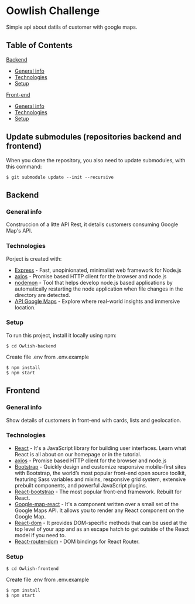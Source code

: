
# Oowlish Challenge
Simple api about datils of customer with google maps.

## Table of Contents
[Backend](#backend)
* [General info](#general-info)
* [Technologies](#technologies)
* [Setup](#setup)

[Front-end](#front-end)
* [General info](#general-info)
* [Technologies](#technologies)
* [Setup](#setup)

## Update submodules (repositories backend and frontend)
When you clone the repository, you also need to update submodules, with this command:
```
$ git submodule update --init --recursive
```

## Backend
### General info
Construccion of a litte API Rest, it details customers consuming Google Map's API.

### Technologies
Porject is created with:
* [Express](http://expressjs.com/) - Fast, unopinionated, minimalist web framework for Node.js
* [axios](https://www.npmjs.com/package/axios) - Promise based HTTP client for the browser and node.js
* [nodemon](https://nodemon.io/) - Tool that helps develop node.js based applications by automatically restarting the node application when file changes in the directory are detected.
* [API Google Maps](https://cloud.google.com/maps-platform/) - Explore where real-world insights and immersive location.

### Setup
To run this project, install it locally using npm:

```
$ cd Owlish-backend
```

Create file .env from .env.example

```
$ npm install
$ npm start
```

## Frontend
### General info
Show details of customers in front-end with cards, lists and geolocation.

### Technologies
* [React](https://reactjs.org/) - It's a JavaScript library for building user interfaces. Learn what React is all about on our homepage or in the tutorial.
* [axios](https://www.npmjs.com/package/axios) - Promise based HTTP client for the browser and node.js
* [Bootstrap](https://getbootstrap.com/) - Quickly design and customize responsive mobile-first sites with Bootstrap, the world’s most popular front-end open source toolkit, featuring Sass variables and mixins, responsive grid system, extensive prebuilt components, and powerful JavaScript plugins.
* [React-bootstrap](https://react-bootstrap.github.io/) - The most popular front-end framework. Rebuilt for React.
* [Google-map-react](https://www.npmjs.com/package/google-map-react) - It's a component written over a small set of the Google Maps API. It allows you to render any React component on the Google Map.
* [React-dom](https://reactjs.org/docs/react-dom.html) - It provides DOM-specific methods that can be used at the top level of your app and as an escape hatch to get outside of the React model if you need to.
* [React-router-dom](https://www.npmjs.com/package/react-router-dom) - DOM bindings for React Router.

### Setup
```
$ cd Owlish-frontend
```

Create file .env from .env.example

```
$ npm install
$ npm start
```
